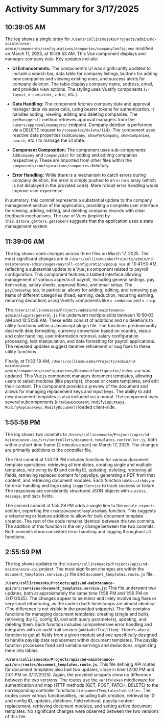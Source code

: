 # Activity Summary for 3/17/2025

## 10:39:05 AM
The log shows a single entry for `/Users/collinsmusoko/Projects/admin/nd-maintenance-admin/components/configurations/companies/companyConfig.vue` modified on March 17, 2025, at 10:38:53 AM.  This Vue component displays and manages company data.  Key updates include:

* **UI Enhancements:** The component's UI was significantly updated to include a search bar, data table for company listings, buttons for adding new companies and viewing existing ones, and success alerts for company deletion.  The table displays company name, address, email, and provides view actions.  The styling uses Vuetify components (`v-layout`, `v-container`, `v-btn`, etc.).

* **Data Handling:** The component fetches company data and approval manager data via axios calls, using bearer tokens for authentication. It handles adding, viewing, editing and deleting companies.  The `getManagers()` method retrieves approval managers from the `/users/approval/managers/` endpoint.  Company deletion is performed via a DELETE request to `/companies/delete/{id}`. The component uses reactive data properties (`addCompany`, `showPerCompany`, `showCompanies`, `search`, etc.) to manage the UI state.

* **Component Composition:** The component uses sub-components `AddCompany` and `CompanyEdit` for adding and editing companies respectively. These are imported from other files within the `components/configurations/companies` directory.

* **Error Handling:** While there is a mechanism to catch errors during company deletion, the error is simply pushed to an `errors` array (which is not displayed in the provided code). More robust error handling would improve user experience.

In summary, this commit represents a substantial update to the company management section of the application, providing a complete user interface for viewing, adding, editing, and deleting company records with clear feedback mechanisms.  The use of Vuex (implied by `this.$store.getters.getToken`) suggests that the application uses a state management system.


## 11:39:06 AM
The log shows code changes across three files on March 17, 2025.  The most significant changes are in `/Users/collinsmusoko/Projects/admin/nd-maintenance-admin/pages/payroll-configuration/popup.vue` at 10:41:50 AM, reflecting a substantial update to a Vue.js component related to payroll configuration. This component features a tabbed interface allowing management of various aspects of payroll, including general settings, pay item setup, salary sheets, approval flows, and email setup. The `payitemSetup` tab, in particular, allows for adding, editing, and removing pay items of different categories (fixed, earning, deduction, recurring earning, recurring deduction) using Vuetify components like `v-combobox` and `v-chip`.

The `/Users/collinsmusoko/Projects/admin/nd-maintenance-admin/plugins/general.js` file underwent multiple edits between 10:50:03 AM and 10:51:38 AM. These edits consist of additions and no deletions to utility functions within a Javascript plugin file. The functions predominantly deal with date formatting, currency conversion based on country, status and color handling, user information retrieval, salary configuration processing, text manipulation, and data formatting for payroll applications.  The repeated updates suggest iterative refinement or bug fixes to these utility functions.

Finally, at 11:33:18 AM, `/Users/collinsmusoko/Projects/admin/nd-maintenance-admin/components/configurations/DocumentConfigurator/index.vue` was updated. This Vue.js component manages document templates, allowing users to select modules (like payslips), choose or create templates, and edit their content.  The component provides a preview of the document and allows for managing replacement keys and input keys.  The ability to add new document templates is also included via a modal.  The component uses several subcomponents (`PreviewDocument`, `ModifyInputKeys`, `ModifyReplaceKeys`, `ModifyDocument`) loaded client-side.


## 1:55:58 PM
The log shows two commits to `/Users/collinsmusoko/Projects/apis/nd-maintenance-api/src/controllers/document_templates.controller.js`, both within a short time frame (2 minutes apart) on March 17, 2025.  The changes are primarily additions to the controller file.

The first commit at 1:53:19 PM includes functions for various document template operations: retrieving all templates, creating single and multiple templates, retrieving by ID and config ID, updating, deleting, retrieving all fields,  retrieving replaced content for payslips, generating a PDF from that content, and retrieving document modules. Each function uses `catchAsync` for error handling and logs using `loggerService` to track success or failure.  The responses are consistently structured JSON objects with `success`, `message`, and `data` fields.

The second commit at 1:55:28 PM adds a single line to the `module.exports` section, exporting the `createDocumentTemplateMany` function. This suggests a refactoring or feature addition to allow for bulk document template creation.  The rest of the code remains identical between the two commits.  The addition of this function is the only change between the two commits.  Both commits show consistent error handling and logging throughout all functions.


## 2:55:59 PM
The log shows updates to the `/Users/collinsmusoko/Projects/apis/nd-maintenance-api` project.  The most significant changes are within the  `document_templates.service.js` file and `document_templates.route.js` file.

**`/Users/collinsmusoko/Projects/apis/nd-maintenance-api/src/services/document_templates.service.js`**: This file underwent two updates, both at approximately the same time (1:58 PM and 1:59 PM on 3/17/2025).  The changes appear to be minor and likely involve bug fixes or very small refactoring, as the code in both timestamps are almost identical (The difference is not visible in the provided snippets). The file contains functions for managing document templates: creating (single and bulk), retrieving (by ID, config ID, and with query parameters), updating, and deleting them.  Each function includes comprehensive error handling and integrates with an audit trail service (`addAuditTrailItem`).  There's also a function to get all fields from a given module and one specifically designed to handle payslip data replacement within document templates. The payslip function processes fixed and variable earnings and deductions, organizing them into tables.


**`/Users/collinsmusoko/Projects/apis/nd-maintenance-api/src/routes/document_templates.route.js`**:  This file defining API routes for document templates also had two updates, close in time (2:00 PM and 2:01 PM on 3/17/2025). Again,  the provided snippets show no difference between the two versions. The routes use the `verifyToken` middleware for authentication and map HTTP methods (GET, POST, PATCH, DELETE) to the corresponding controller functions in `documentTemplatesController`. The routes cover various functionalities, including bulk creation, retrieval by ID and config ID, updates, deletions, field retrieval, payslip content replacement, retrieving document modules, and setting active document templates. No significant changes were observed between the two versions of this file.
